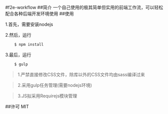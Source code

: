 #f2e-workflow
##简介
一个自己使用的极其简单但实用的前端工作流，可以轻松配合各种后端开发环境使用
##使用

1.首先，需要安装nodejs

2.然后，运行

```javascript
    $ npm install
```

3.最后，运行 

```javascript
    $ gulp
```

> 1.严禁直接修改CSS文件，除库以外的CSS文件均由sass编译过来

> 2.采用gulp任务管理(需要nodejs环境)

> 3.JS拟采用Requirejs模块管理

##许可
MIT